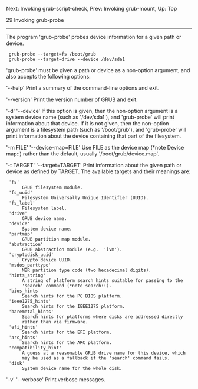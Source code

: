 Next: Invoking grub-script-check,  Prev: Invoking grub-mount,  Up: Top

29 Invoking grub-probe
**********************

The program 'grub-probe' probes device information for a given path or
device.

     grub-probe --target=fs /boot/grub
     grub-probe --target=drive --device /dev/sda1

   'grub-probe' must be given a path or device as a non-option argument,
and also accepts the following options:

'--help'
     Print a summary of the command-line options and exit.

'--version'
     Print the version number of GRUB and exit.

'-d'
'--device'
     If this option is given, then the non-option argument is a system
     device name (such as '/dev/sda1'), and 'grub-probe' will print
     information about that device.  If it is not given, then the
     non-option argument is a filesystem path (such as '/boot/grub'),
     and 'grub-probe' will print information about the device containing
     that part of the filesystem.

'-m FILE'
'--device-map=FILE'
     Use FILE as the device map (*note Device map::) rather than the
     default, usually '/boot/grub/device.map'.

'-t TARGET'
'--target=TARGET'
     Print information about the given path or device as defined by
     TARGET.  The available targets and their meanings are:

     'fs'
          GRUB filesystem module.
     'fs_uuid'
          Filesystem Universally Unique Identifier (UUID).
     'fs_label'
          Filesystem label.
     'drive'
          GRUB device name.
     'device'
          System device name.
     'partmap'
          GRUB partition map module.
     'abstraction'
          GRUB abstraction module (e.g.  'lvm').
     'cryptodisk_uuid'
          Crypto device UUID.
     'msdos_parttype'
          MBR partition type code (two hexadecimal digits).
     'hints_string'
          A string of platform search hints suitable for passing to the
          'search' command (*note search::).
     'bios_hints'
          Search hints for the PC BIOS platform.
     'ieee1275_hints'
          Search hints for the IEEE1275 platform.
     'baremetal_hints'
          Search hints for platforms where disks are addressed directly
          rather than via firmware.
     'efi_hints'
          Search hints for the EFI platform.
     'arc_hints'
          Search hints for the ARC platform.
     'compatibility_hint'
          A guess at a reasonable GRUB drive name for this device, which
          may be used as a fallback if the 'search' command fails.
     'disk'
          System device name for the whole disk.

'-v'
'--verbose'
     Print verbose messages.


